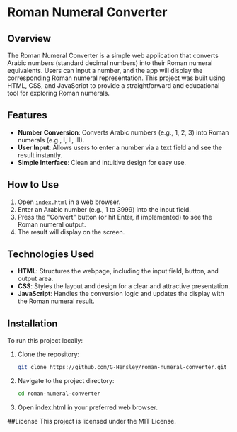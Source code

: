 # Roman Numeral Converter

## Overview

The Roman Numeral Converter is a simple web application that converts Arabic numbers (standard decimal numbers) into their Roman numeral equivalents. Users can input a number, and the app will display the corresponding Roman numeral representation. This project was built using HTML, CSS, and JavaScript to provide a straightforward and educational tool for exploring Roman numerals.

## Features

- **Number Conversion**: Converts Arabic numbers (e.g., 1, 2, 3) into Roman numerals (e.g., I, II, III).
- **User Input**: Allows users to enter a number via a text field and see the result instantly.
- **Simple Interface**: Clean and intuitive design for easy use.

## How to Use

1. Open `index.html` in a web browser.
2. Enter an Arabic number (e.g., 1 to 3999) into the input field.
3. Press the "Convert" button (or hit Enter, if implemented) to see the Roman numeral output.
4. The result will display on the screen.

## Technologies Used

- **HTML**: Structures the webpage, including the input field, button, and output area.
- **CSS**: Styles the layout and design for a clear and attractive presentation.
- **JavaScript**: Handles the conversion logic and updates the display with the Roman numeral result.

## Installation

To run this project locally:

1. Clone the repository:
   ```bash
   git clone https://github.com/G-Hensley/roman-numeral-converter.git
   ```
2. Navigate to the project directory:
   ```bash
   cd roman-numeral-converter
   ```
3. Open index.html in your preferred web browser.

##License
This project is licensed under the MIT License.
